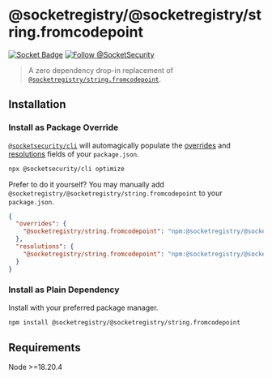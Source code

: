 # @socketregistry/@socketregistry/string.fromcodepoint

[![Socket Badge](https://socket.dev/api/badge/npm/package/@socketregistry/@socketregistry/string.fromcodepoint)](https://socket.dev/npm/package/@socketregistry/@socketregistry/string.fromcodepoint)
[![Follow @SocketSecurity](https://img.shields.io/twitter/follow/SocketSecurity?style=social)](https://twitter.com/SocketSecurity)

> A zero dependency drop-in replacement of
> [`@socketregistry/string.fromcodepoint`](https://www.npmjs.com/package/@socketregistry/string.fromcodepoint).

## Installation

### Install as Package Override

[`@socketsecurity/cli`](https://www.npmjs.com/package/@socketsecurity/cli) will
automagically populate the
[overrides](https://docs.npmjs.com/cli/v9/configuring-npm/package-json#overrides)
and [resolutions](https://yarnpkg.com/configuration/manifest#resolutions) fields
of your `package.json`.

```sh
npx @socketsecurity/cli optimize
```

Prefer to do it yourself? You may manually add
`@socketregistry/@socketregistry/string.fromcodepoint` to your `package.json`.

```json
{
  "overrides": {
    "@socketregistry/string.fromcodepoint": "npm:@socketregistry/@socketregistry/string.fromcodepoint@^1"
  },
  "resolutions": {
    "@socketregistry/string.fromcodepoint": "npm:@socketregistry/@socketregistry/string.fromcodepoint@^1"
  }
}
```

### Install as Plain Dependency

Install with your preferred package manager.

```sh
npm install @socketregistry/@socketregistry/string.fromcodepoint
```

## Requirements

Node &gt;=18.20.4
